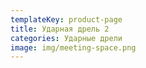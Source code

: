 ```yaml
---
templateKey: product-page
title: Ударная дрель 2
categories: Ударные дрели
image: img/meeting-space.png
---
```


